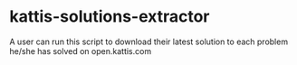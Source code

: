 # kattis-solutions-extractor
A user can run this script to download their latest solution to each problem he/she has solved on open.kattis.com